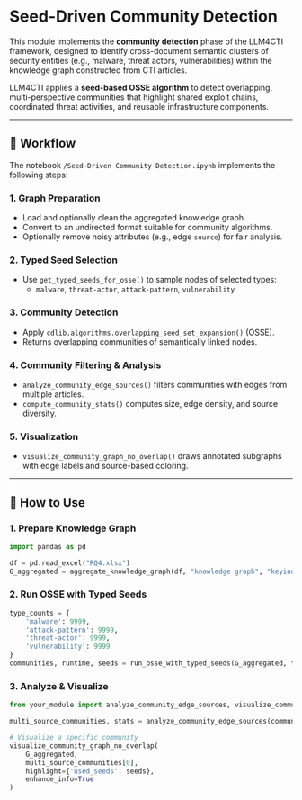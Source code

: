 # Seed-Driven Community Detection

This module implements the **community detection** phase of the LLM4CTI framework, designed to identify cross-document semantic clusters of security entities (e.g., malware, threat actors, vulnerabilities) within the knowledge graph constructed from CTI articles.

LLM4CTI applies a **seed-based OSSE algorithm** to detect overlapping, multi-perspective communities that highlight shared exploit chains, coordinated threat activities, and reusable infrastructure components.

---

## 🔄 Workflow

The notebook `/Seed-Driven Community Detection.ipynb` implements the following steps:

### 1. Graph Preparation
- Load and optionally clean the aggregated knowledge graph.
- Convert to an undirected format suitable for community algorithms.
- Optionally remove noisy attributes (e.g., edge `source`) for fair analysis.

### 2. Typed Seed Selection
- Use `get_typed_seeds_for_osse()` to sample nodes of selected types:
  - `malware`, `threat-actor`, `attack-pattern`, `vulnerability`

### 3. Community Detection
- Apply `cdlib.algorithms.overlapping_seed_set_expansion()` (OSSE).
- Returns overlapping communities of semantically linked nodes.

### 4. Community Filtering & Analysis
- `analyze_community_edge_sources()` filters communities with edges from multiple articles.
- `compute_community_stats()` computes size, edge density, and source diversity.

### 5. Visualization
- `visualize_community_graph_no_overlap()` draws annotated subgraphs with edge labels and source-based coloring.

---

## 🚀 How to Use

### 1. Prepare Knowledge Graph

```python
import pandas as pd

df = pd.read_excel("RQ4.xlsx")
G_aggregated = aggregate_knowledge_graph(df, "knowledge graph", "keyindex")
```

### 2. Run OSSE with Typed Seeds

```python
type_counts = {
    'malware': 9999,
    'attack-pattern': 9999,
    'threat-actor': 9999,
    'vulnerability': 9999
}
communities, runtime, seeds = run_osse_with_typed_seeds(G_aggregated, type_counts)
```

### 3. Analyze & Visualize

```python
from your_module import analyze_community_edge_sources, visualize_community_graph_no_overlap

multi_source_communities, stats = analyze_community_edge_sources(communities, G_aggregated)

# Visualize a specific community
visualize_community_graph_no_overlap(
    G_aggregated,
    multi_source_communities[0],
    highlight={'used_seeds': seeds},
    enhance_info=True
)
```

